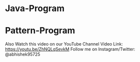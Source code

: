 # Java-Program
# Pattern-Program
Also Watch this video on our YouTube Channel
Video Link: https://youtu.be/ZhNQLqSevkM
Follow me on Instagram/Twitter: @abhishek95725
